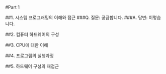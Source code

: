 #Part 1

##1. 시스템 프로그래밍의 이해와 접근
###Q. 질문: 궁금합니다.
###A. 답변: 이렇습니다.

##2. 컴퓨터 하드웨어의 구성

##3. CPU에 대한 이해

##4. 프로그램의 실행과정

##5. 하드웨어 구성의 재접근
